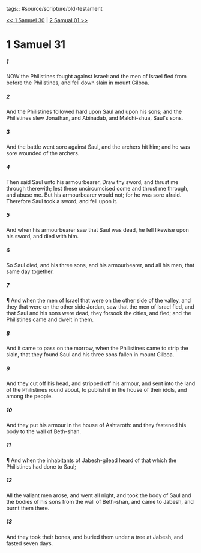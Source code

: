 tags:: #source/scripture/old-testament

[<< 1 Samuel 30](old-testament/09_1_Samuel/1_Samuel_30.md) | [2 Samual 01 >>](old-testament/10_2_Samuel/2_Samual_01.md)

# 1 Samuel 31

##### 1

NOW the Philistines fought against Israel: and the men of Israel fled from before the Philistines, and fell down slain in mount Gilboa.

##### 2

And the Philistines followed hard upon Saul and upon his sons; and the Philistines slew Jonathan, and Abinadab, and Malchi-shua, Saul's sons.

##### 3

And the battle went sore against Saul, and the archers hit him; and he was sore wounded of the archers.

##### 4

Then said Saul unto his armourbearer, Draw thy sword, and thrust me through therewith; lest these uncircumcised come and thrust me through, and abuse me. But his armourbearer would not; for he was sore afraid. Therefore Saul took a sword, and fell upon it.

##### 5

And when his armourbearer saw that Saul was dead, he fell likewise upon his sword, and died with him.

##### 6

So Saul died, and his three sons, and his armourbearer, and all his men, that same day together.

##### 7

¶ And when the men of Israel that were on the other side of the valley, and they that were on the other side Jordan, saw that the men of Israel fled, and that Saul and his sons were dead, they forsook the cities, and fled; and the Philistines came and dwelt in them.

##### 8

And it came to pass on the morrow, when the Philistines came to strip the slain, that they found Saul and his three sons fallen in mount Gilboa.

##### 9

And they cut off his head, and stripped off his armour, and sent into the land of the Philistines round about, to publish it in the house of their idols, and among the people.

##### 10

And they put his armour in the house of Ashtaroth: and they fastened his body to the wall of Beth-shan.

##### 11

¶ And when the inhabitants of Jabesh-gilead heard of that which the Philistines had done to Saul;

##### 12

All the valiant men arose, and went all night, and took the body of Saul and the bodies of his sons from the wall of Beth-shan, and came to Jabesh, and burnt them there.

##### 13

And they took their bones, and buried them under a tree at Jabesh, and fasted seven days.
